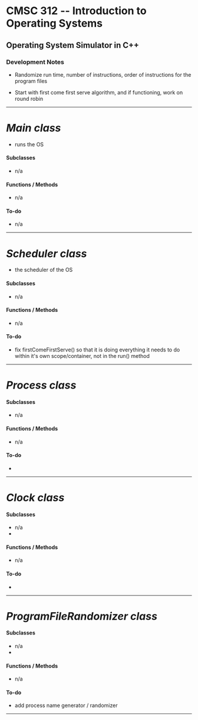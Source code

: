 # CMSC 312 -- Introduction to Operating Systems
## Operating System Simulator in C++


### Development Notes
- Randomize run time, number of instructions, order of instructions for the program files

- Start with first come first serve algorithm, and if functioning, work on round robin

---

# *Main class*
- runs the OS

#### Subclasses
- n/a

#### Functions / Methods
- n/a

#### To-do
- n/a

---

# *Scheduler class*
- the scheduler of the OS

#### Subclasses
- n/a


#### Functions / Methods
- n/a

#### To-do
- fix firstComeFirstServe() so that it is doing everything it needs to do within it's own scope/container, not in the run() method

---

# *Process class*

#### Subclasses
- n/a

#### Functions / Methods
- n/a

#### To-do
-

---

# *Clock class*

#### Subclasses
- n/a
-

#### Functions / Methods
- n/a

#### To-do
-

---

# *ProgramFileRandomizer class*

#### Subclasses
- n/a
-

#### Functions / Methods
- n/a

#### To-do
- add process name generator / randomizer
---
